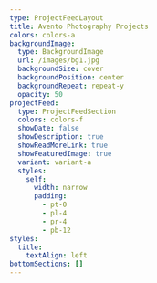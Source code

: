```yaml
---
type: ProjectFeedLayout
title: Avento Photography Projects
colors: colors-a
backgroundImage:
  type: BackgroundImage
  url: /images/bg1.jpg
  backgroundSize: cover
  backgroundPosition: center
  backgroundRepeat: repeat-y
  opacity: 50
projectFeed:
  type: ProjectFeedSection
  colors: colors-f
  showDate: false
  showDescription: true
  showReadMoreLink: true
  showFeaturedImage: true
  variant: variant-a
  styles:
    self:
      width: narrow
      padding:
        - pt-0
        - pl-4
        - pr-4
        - pb-12
styles:
  title:
    textAlign: left
bottomSections: []
---
```

